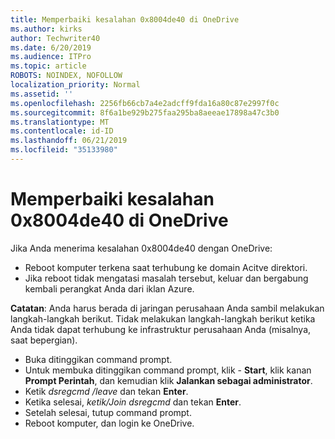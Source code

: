 ```yaml
---
title: Memperbaiki kesalahan 0x8004de40 di OneDrive
ms.author: kirks
author: Techwriter40
ms.date: 6/20/2019
ms.audience: ITPro
ms.topic: article
ROBOTS: NOINDEX, NOFOLLOW
localization_priority: Normal
ms.assetid: ''
ms.openlocfilehash: 2256fb66cb7a4e2adcff9fda16a80c87e2997f0c
ms.sourcegitcommit: 8f6a1be929b275faa295ba8aeeae17898a47c3b0
ms.translationtype: MT
ms.contentlocale: id-ID
ms.lasthandoff: 06/21/2019
ms.locfileid: "35133980"
---
```

# <a name="fix-0x8004de40-error-in-onedrive"></a>Memperbaiki kesalahan 0x8004de40 di OneDrive

Jika Anda menerima kesalahan 0x8004de40 dengan OneDrive:

- Reboot komputer terkena saat terhubung ke domain Acitve direktori.
- Jika reboot tidak mengatasi masalah tersebut, keluar dan bergabung kembali perangkat Anda dari iklan Azure. 

**Catatan**: Anda harus berada di jaringan perusahaan Anda sambil melakukan langkah-langkah berikut. Tidak melakukan langkah-langkah berikut ketika Anda tidak dapat terhubung ke infrastruktur perusahaan Anda (misalnya, saat bepergian). 

- Buka ditinggikan command prompt. 
- Untuk membuka ditinggikan command prompt, klik - **Start**, klik kanan **Prompt Perintah**, dan kemudian klik **Jalankan sebagai administrator**.
- Ketik *dsregcmd /leave* dan tekan **Enter**.
- Ketika selesai, *ketik/Join dsregcmd* dan tekan **Enter**.
- Setelah selesai, tutup command prompt.
- Reboot komputer, dan login ke OneDrive.